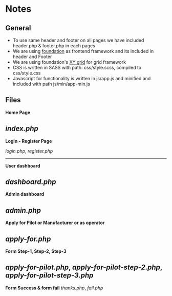 # Notes

## General

- To use same header and footer on all pages we have included header.php & footer.php in each pages
- We are using [foundation](https://foundation.zurb.com/sites/docs/) as frontend framework and its included in header and Footer
- We are using foundation's [XY grid](https://foundation.zurb.com/sites/docs/xy-grid.html) for grid framework
- CSS is written in SASS with path: css/style.scss, compiled to css/style.css
- Javascript for functionality is written in js/app.js and minified and included with path js/min/app-min.js

## Files

**Home Page**

_index.php_
---
**Login - Register Page**

_login.php_, _register.php_

---
**User dashboard**

_dashboard.php_
---
**Admin dashboard**

_admin.php_
---
**Apply for Pilot or Manufacturer or as operator**

_apply-for.php_
---
**Form Step-1, Step-2, Step-3**

_apply-for-pilot.php_, _apply-for-pilot-step-2.php_, _apply-for-pilot-step-3.php_
---
**Form Success & form fail**
_thanks.php_, _fail.php_
